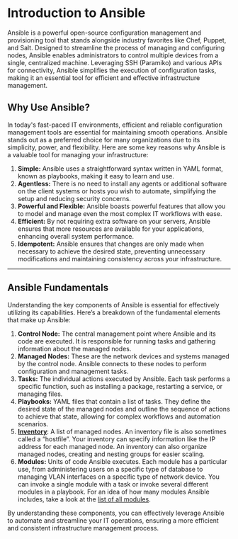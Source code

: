 # Introduction to Ansible

Ansible is a powerful open-source configuration management and provisioning tool that stands alongside industry favorites like Chef, Puppet, and Salt. Designed to streamline the process of managing and configuring nodes, Ansible enables administrators to control multiple devices from a single, centralized machine. Leveraging SSH (Paramiko) and various APIs for connectivity, Ansible simplifies the execution of configuration tasks, making it an essential tool for efficient and effective infrastructure management.

## Why Use Ansible?

In today's fast-paced IT environments, efficient and reliable configuration management tools are essential for maintaining smooth operations. Ansible stands out as a preferred choice for many organizations due to its simplicity, power, and flexibility. Here are some key reasons why Ansible is a valuable tool for managing your infrastructure:

1.  **Simple:** Ansible uses a straightforward syntax written in YAML format, known as playbooks, making it easy to learn and use.
2.  **Agentless:** There is no need to install any agents or additional software on the client systems or hosts you wish to automate, simplifying the setup and reducing security concerns.
3.  **Powerful and Flexible:** Ansible boasts powerful features that allow you to model and manage even the most complex IT workflows with ease.
4.  **Efficient:** By not requiring extra software on your servers, Ansible ensures that more resources are available for your applications, enhancing overall system performance.
5.  **Idempotent:** Ansible ensures that changes are only made when necessary to achieve the desired state, preventing unnecessary modifications and maintaining consistency across your infrastructure.

---

## Ansible Fundamentals

Understanding the key components of Ansible is essential for effectively utilizing its capabilities. Here’s a breakdown of the fundamental elements that make up Ansible:

1.  **Control Node:** The central management point where Ansible and its code are executed. It is responsible for running tasks and gathering information about the managed nodes.
2.  **Managed Nodes:** These are the network devices and systems managed by the control node. Ansible connects to these nodes to perform configuration and management tasks.
3.  **Tasks:** The individual actions executed by Ansible. Each task performs a specific function, such as installing a package, restarting a service, or managing files.
4.  **Playbooks:** YAML files that contain a list of tasks. They define the desired state of the managed nodes and outline the sequence of actions to achieve that state, allowing for complex workflows and automation scenarios.
5.  [**Inventory**](https://docs.ansible.com/ansible/2.9/user_guide/intro_inventory.html#how-to-build-your-inventory): A list of managed nodes. An inventory file is also sometimes called a “hostfile”. Your inventory can specify information like the IP address for each managed node. An inventory can also organize managed nodes, creating and nesting groups for easier scaling.
6.  **Modules:** Units of code Ansible executes. Each module has a particular use, from administering users on a specific type of database to managing VLAN interfaces on a specific type of network device. You can invoke a single module with a task or invoke several different modules in a playbook. For an idea of how many modules Ansible includes, take a look at the [list of all modules](https://docs.ansible.com/ansible/2.9/modules/modules_by_category.html#module-index).

By understanding these components, you can effectively leverage Ansible to automate and streamline your IT operations, ensuring a more efficient and consistent infrastructure management process.
